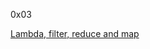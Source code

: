 0x03

[Lambda, filter, reduce and map](https://python-course.eu/advanced-python/lambda-filter-reduce-map.php)
